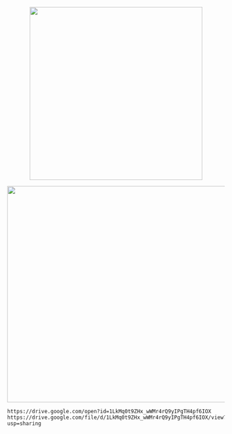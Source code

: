 <p align="center"><img src="https://res.cloudinary.com/dtfbvvkyp/image/upload/v1566331377/laravel-logolockup-cmyk-red.svg" width="400"></p>

 <img src="https://drive.google.com/uc?export=view&id=1LkMq0t9ZHx_wWMr4rQ9yIPgTH4pf6IOX" style="width:1000px; height:500px">
    
    https://drive.google.com/open?id=1LkMq0t9ZHx_wWMr4rQ9yIPgTH4pf6IOX
    https://drive.google.com/file/d/1LkMq0t9ZHx_wWMr4rQ9yIPgTH4pf6IOX/view?usp=sharing
